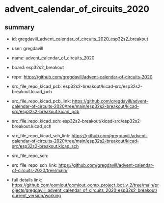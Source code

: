 # advent_calendar_of_circuits_2020
 
## summary 
* id: gregdavill_advent_calendar_of_circuits_2020_esp32s2_breakout
* user: gregdavill
* name: advent_calendar_of_circuits_2020
* board: esp32s2_breakout
* repo: https://github.com/gregdavill/advent-calendar-of-circuits-2020
* src_file_repo_kicad_pcb: esp32s2-breakout/kicad-src/esp32s2-breakout.kicad_pcb
* src_file_repo_kicad_pcb_link: https://github.com/gregdavill/advent-calendar-of-circuits-2020/tree/main/esp32s2-breakout/kicad-src/esp32s2-breakout.kicad_pcb
* src_file_repo_kicad_sch: esp32s2-breakout/kicad-src/esp32s2-breakout.kicad_sch
* src_file_repo_kicad_sch_link: https://github.com/gregdavill/advent-calendar-of-circuits-2020/tree/main/esp32s2-breakout/kicad-src/esp32s2-breakout.kicad_sch

* src_file_repo_sch: 
* src_file_repo_sch_link: https://github.com/gregdavill/advent-calendar-of-circuits-2020/tree/main/
* full details link: https://github.com/oomlout/oomlout_oomp_project_bot_v_2/tree/main/projects/gregdavill_advent_calendar_of_circuits_2020_esp32s2_breakout/current_version/working  






